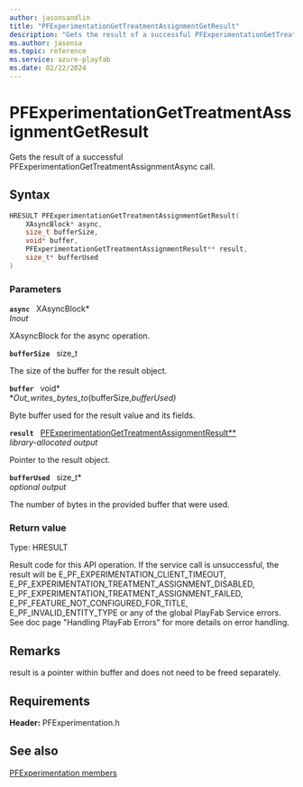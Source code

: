```yaml
---
author: jasonsandlin
title: "PFExperimentationGetTreatmentAssignmentGetResult"
description: "Gets the result of a successful PFExperimentationGetTreatmentAssignmentAsync call."
ms.author: jasonsa
ms.topic: reference
ms.service: azure-playfab
ms.date: 02/22/2024
---
```


# PFExperimentationGetTreatmentAssignmentGetResult  

Gets the result of a successful PFExperimentationGetTreatmentAssignmentAsync call.  

## Syntax  
  
```cpp
HRESULT PFExperimentationGetTreatmentAssignmentGetResult(  
    XAsyncBlock* async,  
    size_t bufferSize,  
    void* buffer,  
    PFExperimentationGetTreatmentAssignmentResult** result,  
    size_t* bufferUsed  
)  
```  
  
### Parameters  
  
**`async`** &nbsp; XAsyncBlock*  
*_Inout_*  
  
XAsyncBlock for the async operation.  
  
**`bufferSize`** &nbsp; size_t  
  
The size of the buffer for the result object.  
  
**`buffer`** &nbsp; void*  
*_Out_writes_bytes_to_(bufferSize,*bufferUsed)*  
  
Byte buffer used for the result value and its fields.  
  
**`result`** &nbsp; [PFExperimentationGetTreatmentAssignmentResult**](../../pfexperimentationtypes/structs/pfexperimentationgettreatmentassignmentresult.md)  
*library-allocated output*  
  
Pointer to the result object.  
  
**`bufferUsed`** &nbsp; size_t*  
*optional output*  
  
The number of bytes in the provided buffer that were used.  
  
  
### Return value
Type: HRESULT
  
Result code for this API operation. If the service call is unsuccessful, the result will be E_PF_EXPERIMENTATION_CLIENT_TIMEOUT, E_PF_EXPERIMENTATION_TREATMENT_ASSIGNMENT_DISABLED, E_PF_EXPERIMENTATION_TREATMENT_ASSIGNMENT_FAILED, E_PF_FEATURE_NOT_CONFIGURED_FOR_TITLE, E_PF_INVALID_ENTITY_TYPE or any of the global PlayFab Service errors. See doc page "Handling PlayFab Errors" for more details on error handling.
  
## Remarks  
  
result is a pointer within buffer and does not need to be freed separately.
  
## Requirements  
  
**Header:** PFExperimentation.h
  
## See also  
[PFExperimentation members](../pfexperimentation_members.md)  

  
  
